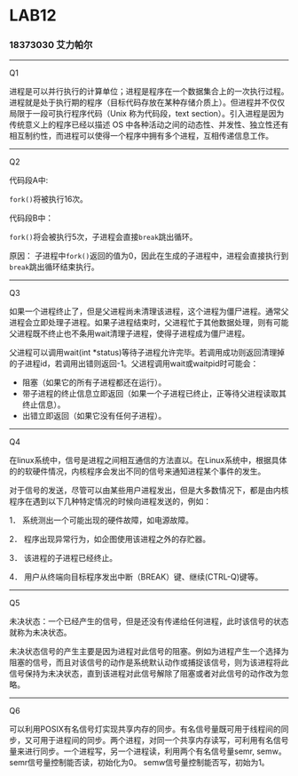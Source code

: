 # LAB12

### 18373030 艾力帕尔

-----------

Q1

进程是可以并行执行的计算单位；进程是程序在一个数据集合上的一次执行过程。进程就是处于执行期的程序（目标代码存放在某种存储介质上）。但进程并不仅仅局限于一段可执行程序代码（Unix 称为代码段，text section）。引入进程是因为传统意义上的程序已经以描述 OS 中各种活动之间的动态性、并发性、独立性还有相互制约性，而进程可以使得一个程序中拥有多个进程，互相传递信息工作。

-----------------

Q2

代码段A中:

`fork()`将被执行16次。

代码段B中：

`fork()`将会被执行5次，子进程会直接`break`跳出循环。

原因： 子进程中`fork()`返回的值为0，因此在生成的子进程中，进程会直接执行到`break`跳出循环结束执行。

--------------

Q3

如果一个进程终止了，但是父进程尚未清理该进程，这个进程为僵尸进程。通常父进程会立即处理子进程。如果子进程结束时，父进程忙于其他数据处理，则有可能父进程既不终止也不条用wait清理子进程，使得子进程成为僵尸进程。

父进程可以调用wait(int *status)等待子进程允许完毕。若调用成功则返回清理掉的子进程id，若调用出错则返回-1。父进程调用wait或waitpid时可能会： 

- 阻塞（如果它的所有子进程都还在运行）。 
- 带子进程的终止信息立即返回（如果一个子进程已终止，正等待父进程读取其终止信息）。
-  出错立即返回（如果它没有任何子进程）。

-----------

Q4

在linux系统中，信号是进程之间相互通信的方法直以。在Linux系统中，根据具体的的软硬件情况，内核程序会发出不同的信号来通知进程某个事件的发生。

对于信号的发送，尽管可以由某些用户进程发出，但是大多数情况下，都是由内核程序在遇到以下几种特定情况的时候向进程发送的，例如： 


1． 系统测出一个可能出现的硬件故障，如电源故障。 

2． 程序出现异常行为，如企图使用该进程之外的存贮器。 

3． 该进程的子进程已经终止。 

4． 用户从终端向目标程序发出中断（BREAK）键、继续(CTRL-Q)键等。 

----------------

Q5

未决状态：一个已经产生的信号，但是还没有传递给任何进程，此时该信号的状态就称为未决状态。

未决状态信号的产生主要是因为进程对此信号的阻塞。例如为进程产生一个选择为阻塞的信号，而且对该信号的动作是系统默认动作或捕捉该信号，则为该进程将此信号保持为未决状态，直到该进程对此信号解除了阻塞或者对此信号的动作改为忽略。

-----------------

Q6

可以利用POSIX有名信号灯实现共享内存的同步。有名信号量既可用于线程间的同步，又可用于进程间的同步。两个进程，对同一个共享内存读写，可利用有名信号量来进行同步。一个进程写，另一个进程读，利用两个有名信号量semr, semw。semr信号量控制能否读，初始化为0。 semw信号量控制能否写，初始为1。